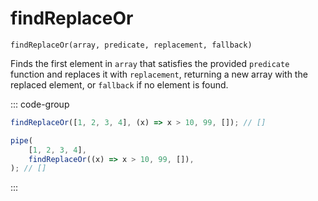 # findReplaceOr

`findReplaceOr(array, predicate, replacement, fallback)`

Finds the first element in `array` that satisfies the provided `predicate` function and replaces it with `replacement`, returning a new array with the replaced element, or `fallback` if no element is found.

::: code-group

```ts [data-first]
findReplaceOr([1, 2, 3, 4], (x) => x > 10, 99, []); // []
```

```ts [data-last]
pipe(
    [1, 2, 3, 4],
    findReplaceOr((x) => x > 10, 99, []),
); // []
```

:::
